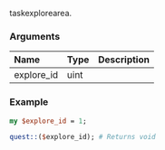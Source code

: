 taskexplorearea.
### Arguments
**Name**|**Type**|**Description**
:---|:---|:---
explore_id|uint|

### Example

```perl
my $explore_id = 1;

quest::($explore_id); # Returns void
```